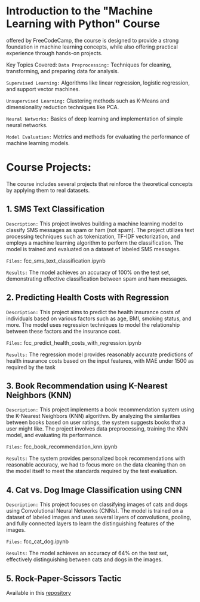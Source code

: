 # Introduction to the "Machine Learning with Python" Course
offered by FreeCodeCamp, the course is designed to provide a strong foundation in machine learning concepts, while also offering practical experience through hands-on projects.

Key Topics Covered:
`Data Preprocessing:` Techniques for cleaning, transforming, and preparing data for analysis.

`Supervised Learning:` Algorithms like linear regression, logistic regression, and support vector machines.

`Unsupervised Learning:` Clustering methods such as K-Means and dimensionality reduction techniques like PCA.

`Neural Networks:` Basics of deep learning and implementation of simple neural networks.

`Model Evaluation:` Metrics and methods for evaluating the performance of machine learning models.

# Course Projects:
The course includes several projects that reinforce the theoretical concepts by applying them to real datasets. 

## 1. SMS Text Classification

`Description:` This project involves building a machine learning model to classify SMS messages as spam or ham (not spam). The project utilizes text processing techniques such as tokenization, TF-IDF vectorization, and employs a machine learning algorithm to perform the classification. The model is trained and evaluated on a dataset of labeled SMS messages.

`Files:` fcc_sms_text_classification.ipynb

`Results:` The model achieves an accuracy of 100% on the test set, demonstrating effective classification between spam and ham messages.

## 2. Predicting Health Costs with Regression

`Description:` This project aims to predict the health insurance costs of individuals based on various factors such as age, BMI, smoking status, and more. The model uses regression techniques to model the relationship between these factors and the insurance cost.

`Files:` fcc_predict_health_costs_with_regression.ipynb

`Results:` The regression model provides reasonably accurate predictions of health insurance costs based on the input features, with MAE under 1500 as required by the task

## 3. Book Recommendation using K-Nearest Neighbors (KNN)

`Description:` This project implements a book recommendation system using the K-Nearest Neighbors (KNN) algorithm. By analyzing the similarities between books based on user ratings, the system suggests books that a user might like. The project involves data preprocessing, training the KNN model, and evaluating its performance.

`Files:` fcc_book_recommendation_knn.ipynb

`Results:` The system provides personalized book recommendations with reasonable accuracy, we had to focus more on the data cleaning than on the model itself to meet the standards required by the test evaluation.

## 4. Cat vs. Dog Image Classification using CNN

`Description:` This project focuses on classifying images of cats and dogs using Convolutional Neural Networks (CNNs). The model is trained on a dataset of labeled images and uses several layers of convolutions, pooling, and fully connected layers to learn the distinguishing features of the images.

`Files:` fcc_cat_dog.ipynb

`Results:` The model achieves an accuracy of 64% on the test set, effectively distinguishing between cats and dogs in the images.

## 5. Rock-Paper-Scissors Tactic

Available in this [repository](https://github.com/emanueleiacca/boilerplate-rock-paper-scissors) 
